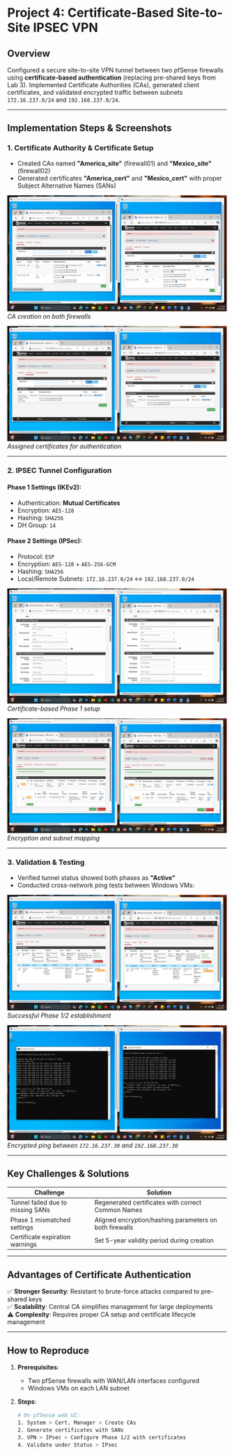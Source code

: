 # Project 4: Certificate-Based Site-to-Site IPSEC VPN

## Overview
Configured a secure site-to-site VPN tunnel between two pfSense firewalls using **certificate-based authentication** (replacing pre-shared keys from Lab 3). Implemented Certificate Authorities (CAs), generated client certificates, and validated encrypted traffic between subnets `172.16.237.0/24` and `192.168.237.0/24`.

---

## Implementation Steps & Screenshots

### 1. Certificate Authority & Certificate Setup
- Created CAs named **"America_site"** (firewall01) and **"Mexico_site"** (firewall02)
- Generated certificates **"America_cert"** and **"Mexico_cert"** with proper Subject Alternative Names (SANs)

![Certificate Authorities](screenshots/certificate-authorities.png)  
*CA creation on both firewalls*

![Firewall Certificates](screenshots/firewall-certificates.png)  
*Assigned certificates for authentication*

---

### 2. IPSEC Tunnel Configuration
#### Phase 1 Settings (IKEv2):
- Authentication: **Mutual Certificates**  
- Encryption: `AES-128`  
- Hashing: `SHA256`  
- DH Group: `14`  

#### Phase 2 Settings (IPSec):
- Protocol: `ESP`  
- Encryption: `AES-128` + `AES-256-GCM`  
- Hashing: `SHA256`  
- Local/Remote Subnets: `172.16.237.0/24` ↔ `192.168.237.0/24`  

![Phase 1 Configuration](screenshots/ipsec-phase1-config.png)  
*Certificate-based Phase 1 setup*

![Phase 2 Configuration](screenshots/ipsec-phase2-config.png)  
*Encryption and subnet mapping*

---

### 3. Validation & Testing
- Verified tunnel status showed both phases as **"Active"**
- Conducted cross-network ping tests between Windows VMs:

![Tunnel Status](screenshots/ipsec-tunnel-status.png)  
*Successful Phase 1/2 establishment*

![Ping Test](screenshots/cross-network-ping.png)  
*Encrypted ping between `172.16.237.30` and `192.168.237.30`*

---

## Key Challenges & Solutions
| Challenge | Solution |
|-----------|----------|
| Tunnel failed due to missing SANs | Regenerated certificates with correct Common Names |
| Phase 1 mismatched settings | Aligned encryption/hashing parameters on both firewalls |
| Certificate expiration warnings | Set 5-year validity period during creation |

---

## Advantages of Certificate Authentication
✅ **Stronger Security**: Resistant to brute-force attacks compared to pre-shared keys  
✅ **Scalability**: Central CA simplifies management for large deployments  
⚠️ **Complexity**: Requires proper CA setup and certificate lifecycle management  

---

## How to Reproduce
1. **Prerequisites**:
   - Two pfSense firewalls with WAN/LAN interfaces configured
   - Windows VMs on each LAN subnet

2. **Steps**:
   ```bash
   # On pfSense web UI:
   1. System > Cert. Manager > Create CAs
   2. Generate certificates with SANs
   3. VPN > IPsec > Configure Phase 1/2 with certificates
   4. Validate under Status > IPsec